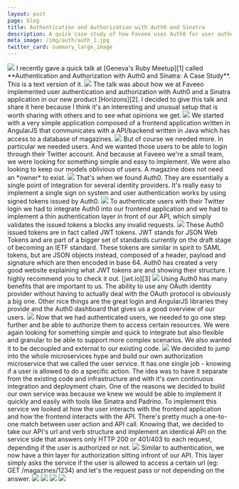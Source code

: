 ```yaml
---
layout: post
page: blog
title: Authentication and Authorization with Auth0 and Sinatra
description: A quick case study of how Faveeo uses Auth0 for user authentication and Sinatra for user authorization
meta_image: /img/auth/auth_1.jpg
twitter_card: summary_large_image
---
```


<img class="pure-img" src="/img/auth/auth1.jpg">
I recently gave a quick talk at [Geneva's Ruby Meetup][1] called **Authentication and Authorization with Auth0 and Sinatra: A Case Study**. This is a text version of it.

<img class="pure-img" src="/img/auth/auth2.jpg">
The talk was about how we at Faveeo implemented user authentication and authorization with Auth0 and a Sinatra application in our new product [Horizons][2]. I decided to give this talk and share it here because I think it's an interesting and unusual setup that is worth sharing with others and to see what opinions we get.    

<img class="pure-img" src="/img/auth/auth3.jpg">
We started with a very simple application composed of a frontend application written in AngularJS that communicates with a API/backend written in Java which has access to a database of magazines. 

<img class="pure-img" src="/img/auth/auth4.jpg">
But of course we needed more. In particular we needed users. And we wanted those users to be able to login through their Twitter account. And because at Faveeo we're a small team, we were looking for something simple and easy to implement. We were also looking to keep our models oblivious of users. A magazine does not need an *owner* to exist.

<img class="pure-img" src="/img/auth/auth5.jpg">
That's when we found Auth0. They are essentially a single point of integration for several identity providers. It's really easy to implement a single sign on system and user authentication works by using signed tokens issued by Auth0.

<img class="pure-img" src="/img/auth/auth6.jpg">
To authenticate users with their Twitter login we had to integrate Auth0 into our frontend application and we had to implement a thin authentication layer in front of our API, which simply validates the issued tokens a blocks any invalid requests.

<img class="pure-img" src="/img/auth/auth7.jpg">
These Auth0 issued tokens are in fact called JWT tokens. JWT stands for JSON Web Tokens and are part of a bigger set of standards currently on the draft stage of becoming an IETF standard.
These tokens are similar in spirit to SAML tokens, but are JSON objects instead, composed of a header, payload and signature which are then encoded in base 64. 
Auth0 has created a very good website explaining what JWT tokens are and showing their structure. I highly recommend you to check it out. [jwt.io][3]

<img class="pure-img" src="/img/auth/auth8.jpg">
Using Auth0 has many benefits that are important to us. The ability to use any OAuth identity provider without having to actually deal with the OAuth protocol is obviously a big one. Other nice things are the great login and AngularJS libraries they provide and the Auth0 dashboard that gives us a good overview of our users.

<img class="pure-img" src="/img/auth/auth9.jpg">
Now that we had authenticated users, we needed to go one step further and be able to authorize them to access certain resources. We were again looking for something simple and quick to integrate but also flexible and granular to be able to support more complex scenarios. We also wanted it to be decoupled and external to our existing code.

<img class="pure-img" src="/img/auth/auth10.jpg">
We decided to jump into the whole microservices hype and build our own authorization microservice that we called the user service. It has one single job - knowing if a user is allowed to do a specific action. The idea was to have it separate from the existing code and infrastructure and with it's own continuous integration and deployment chain. 
One of the reasons we decided to build our own service was because we knew we would be able to implement it quickly and easily with tools like Sinatra and Padrino.
To implement this service we looked at how the user interacts with the frontend application and how the frontend interacts with the API. There's pretty much a one-to-one match between user action and API call. Knowing that, we decided to take our API's url and verb structure and implement an identical API on the service side that answers only HTTP 200 or 401/403 to each request, depending if the user is authorized or not. 

<img class="pure-img" src="/img/auth/auth11.jpg">
Similar to authentication, we now have a thin layer for authorization sitting infront of our API. This layer simply asks the service if the user is allowed to access a certain url (eg: GET /magazines/1234) and let's the request pass or not depending on the answer. 

<img class="pure-img" src="/img/auth/auth12.jpg">

<img class="pure-img" src="/img/auth/auth13.jpg">

<img class="pure-img" src="/img/auth/auth14.jpg">

<img class="pure-img" src="/img/auth/auth15.jpg">


[1]: http://www.meetup.com/genevarb/
[2]: http://horizons.faveeo.com
[3]: http://jwt.io
